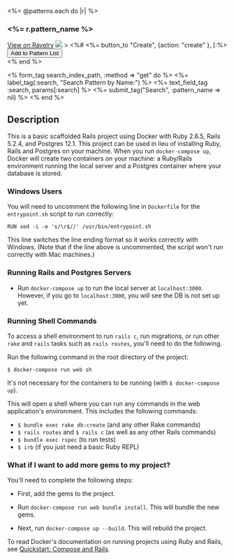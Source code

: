 <div class="row">
  <%= @patterns.each do |r| %>
    <div class="col-md-4">
      <div class="card">
        <div class="card-body">
          <h3 class="card-title"><%= r.pattern_name %></h3>
          <a class="card-text" href="http://www.ravelry.com/patterns/library/<%= r.web_link %>">View on Ravelry</a>
          <img src= <%= r.picture %> >
          <%# <%= button_to "Create", {action: "create" },  [:%>  
          <button class="btn btn-primary" value="1" name="ravelry[user_id]" id="ravelry_user_ids_1">Add to Pattern List</button>
        </div>
      </div>
    </div>
  <% end %>
</div>


<% form_tag search_index_path, :method => "get" do %>
  <%= label_tag(:search, "Search Pattern by Name:") %>
  <%= text_field_tag :search, params[:search] %>
  <%= submit_tag("Search", :pattern_name => nil) %>
<% end %>


## Description

This is a basic scaffolded Rails project using Docker with Ruby 2.6.5, Rails 5.2.4, and Postgres 12.1. This project can be used in lieu of installing Ruby, Rails and Postgres on your machine. When you run `docker-compose up`, Docker will create two containers on your machine: a Ruby/Rails environment running the local server and a Postgres container where your database is stored.

### Windows Users

You will need to uncomment the following line in `Dockerfile` for the `entrypoint.sh` script to run correctly:

```
RUN sed -i -e 's/\r$//' /usr/bin/entrypoint.sh
```

This line switches the line ending format so it works correctly with Windows. (Note that if the line above is uncommented, the script won't run correctly with Mac machines.)

### Running Rails and Postgres Servers

* Run `docker-compose up` to run the local server at `localhost:3000`. However, if you go to `localhost:3000`, you will see the DB is not set up yet.

### Running Shell Commands

To access a shell environment to run `rails c`, run migrations, or run other `rake` and `rails` tasks such as `rails routes`, you'll need to do the following.

Run the following command in the root directory of the project:

```
$ docker-compose run web sh
```

It's not necessary for the containers to be running (with `$ docker-compose up`).

This will open a shell where you can run any commands in the web application's environment. This includes the following commands:

* `$ bundle exec rake db:create` (and any other Rake commands)
* `$ rails routes` and `$ rails c` (as well as any other Rails commands)
* `$ bundle exec rspec` (to run tests)
* `$ irb` (if you just need a basic Ruby REPL)

### What if I want to add more gems to my project?

You'll need to complete the following steps:

* First, add the gems to the project.

* Run `docker-compose run web bundle install`. This will bundle the new gems.

* Next, run `docker-compose up --build`. This will rebuild the project.

To read Docker's documentation on running projects using Ruby and Rails, see [Quickstart: Compose and Rails](https://docs.docker.com/compose/rails/).
